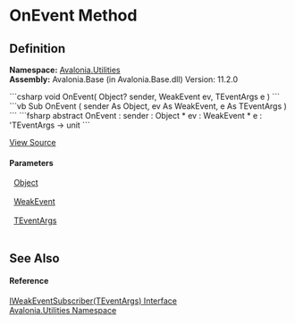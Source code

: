 # OnEvent Method




## Definition
**Namespace:** <a href="N_Avalonia_Utilities">Avalonia.Utilities</a>  
**Assembly:** Avalonia.Base (in Avalonia.Base.dll) Version: 11.2.0

<Tabs groupId="api-code-preview">
<TabItem value="csharp" label="C#">
```csharp
void OnEvent(
	Object? sender,
	WeakEvent ev,
	TEventArgs e
)
```
</TabItem>
<TabItem value="vb" label="VB">
```vb
Sub OnEvent ( 
	sender As Object,
	ev As WeakEvent,
	e As TEventArgs
)
```
</TabItem>
<TabItem value="fsharp" label="F#">
```fsharp
abstract OnEvent : 
        sender : Object * 
        ev : WeakEvent * 
        e : 'TEventArgs -> unit 
```
</TabItem>
</Tabs>



<a href="https://github.com/AvaloniaUI/Avalonia/tree/master/src/Avalonia.Base/Utilities/IWeakEventSubscriber.cs" title="View the source code">View Source</a>



#### Parameters
<dl><dt>  <a href="https://learn.microsoft.com/dotnet/api/system.object" target="_blank" rel="noopener noreferrer">Object</a></dt><dd> </dd><dt>  <a href="T_Avalonia_Utilities_WeakEvent">WeakEvent</a></dt><dd> </dd><dt>  <a href="T_Avalonia_Utilities_IWeakEventSubscriber_1">TEventArgs</a></dt><dd> </dd></dl>

## See Also


#### Reference
<a href="T_Avalonia_Utilities_IWeakEventSubscriber_1">IWeakEventSubscriber(TEventArgs) Interface</a>  
<a href="N_Avalonia_Utilities">Avalonia.Utilities Namespace</a>  
